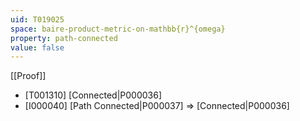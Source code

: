 ```yaml
---
uid: T019025
space: baire-product-metric-on-mathbb{r}^{omega}
property: path-connected
value: false
---
```

[[Proof]]

* [T001310] [Connected|P000036]
* [I000040] [Path Connected|P000037] => [Connected|P000036]


